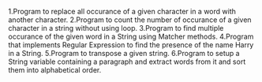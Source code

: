 1.Program to replace all occurance of a given character in a word with another character.
2.Program to count the number of occurance of a given character in a string without using loop.
3.Program to find multiple occurance of the given word in a String using Matcher methods.
4.Program that implements Regular Expression to find the presence of the name Harry in a String.
5.Program to transpose a given string.
6.Program to setup a String variable containing a paragraph and extract words from it and sort them into alphabetical order.





